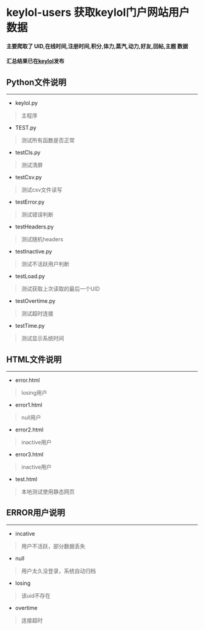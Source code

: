 # keylol-users  获取keylol门户网站用户数据
#### 主要爬取了 UID,在线时间,注册时间,积分,体力,蒸汽,动力,好友,回帖,主题  数据
#### 汇总结果已在[keylol](https://keylol.com/t582817-1-1)发布

## Python文件说明
***
* keylol.py
> 主程序
* TEST.py
> 测试所有函数是否正常
* testCls.py
> 测试清屏
* testCsv.py
> 测试csv文件读写
* testError.py
> 测试错误判断
* testHeaders.py
> 测试随机headers
* testInactive.py
> 测试不活跃用户判断
* testLoad.py
> 测试获取上次读取的最后一个UID
* testOvertime.py
> 测试超时连接
* testTime.py
> 测试显示系统时间
## HTML文件说明
***
* error.html
> losing用户
* error1.html
> null用户
* error2.html
> inactive用户
* error3.html
> inactive用户
* test.html
> 本地测试使用静态网页
## ERROR用户说明
***
* incative
> 用户不活跃，部分数据丢失
* null
> 用户太久没登录，系统自动归档
* losing
> 该uid不存在
* overtime
> 连接超时
